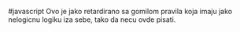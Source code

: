 #javascript 
Ovo je jako retardirano sa gomilom pravila koja imaju jako nelogicnu logiku iza sebe, tako da necu ovde pisati.